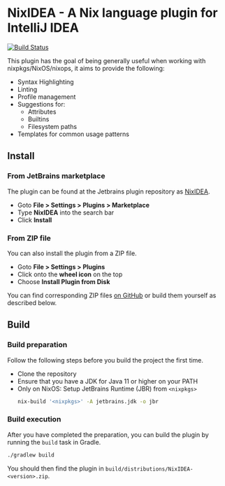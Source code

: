 # NixIDEA - A Nix language plugin for IntelliJ IDEA

[![Build Status](https://travis-ci.org/NixOS/nix-idea.svg?branch=master)](https://travis-ci.org/NixOS/nix-idea)

<!-- Plugin description -->

This plugin has the goal of being generally useful when working with nixpkgs/NixOS/nixops, it aims
to provide the following:

* Syntax Highlighting
* Linting
* Profile management
* Suggestions for:
    * Attributes
    * Builtins
    * Filesystem paths
* Templates for common usage patterns

<!-- Plugin description end -->

## Install

### From JetBrains marketplace

The plugin can be found at the Jetbrains plugin repository as
[NixIDEA][marketplace].

* Goto **File > Settings > Plugins > Marketplace**
* Type **NixIDEA** into the search bar
* Click **Install**

### From ZIP file

You can also install the plugin from a ZIP file.

* Goto **File > Settings > Plugins**
* Click onto the **wheel icon** on the top
* Choose **Install Plugin from Disk**

You can find corresponding ZIP files [on GitHub][releases] or build them
yourself as described below.

## Build

### Build preparation

Follow the following steps before you build the project the first time.

* Clone the repository
* Ensure that you have a JDK for Java 11 or higher on your PATH
* Only on NixOS: Setup JetBrains Runtime (JBR) from `<nixpkgs>`
  ```sh
  nix-build '<nixpkgs>' -A jetbrains.jdk -o jbr
  ```

### Build execution

After you have completed the preparation, you can build the plugin by
running the `build` task in Gradle.

```sh
./gradlew build
```

You should then find the plugin in
`build/distributions/NixIDEA-<version>.zip`.


[marketplace]:
<https://plugins.jetbrains.com/plugin/8607>
"NixIDEA - Plugins | JetBrains"
[releases]:
<https://github.com/NixOS/nix-idea/releases>
"Releases · NixOS/nix-idea"
